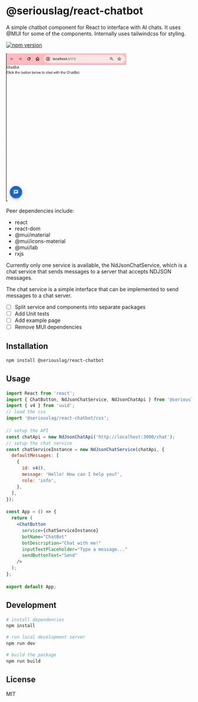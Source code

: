 # @seriouslag/react-chatbot

A simple chatbot component for React to interface with AI chats.
It uses @MUI for some of the components.
Internally uses tailwindcss for styling.

[![npm version](https://badge.fury.io/js/%40seriouslag%2Freact-chatbot.svg)](https://badge.fury.io/js/%40seriouslag%2Freact-chatbot)

![Demo](https://github.com/seriouslag/react-chatbot/blob/main/images/demo.gif?raw=true)

Peer dependencies include:

- react
- react-dom
- @mui/material
- @mui/icons-material
- @mui/lab
- rxjs

Currently only one service is available, the NdJsonChatService, which is a chat service that sends messages to a server that accepts NDJSON messages.

The chat service is a simple interface that can be implemented to send messages to a chat server.

- [ ] Split service and components into separate packages
- [ ] Add Unit tests
- [ ] Add example page
- [ ] Remove MUI dependencies

## Installation

```bash
npm install @seriouslag/react-chatbot
```

## Usage

```jsx
import React from 'react';
import { ChatButton, NdJsonChatService, NdJsonChatApi } from '@seriouslag/react-chatbot';
import { v4 } from 'uuid';
// load the css
import '@seriouslag/react-chatbot/css';

// setup the API
const chatApi = new NdJsonChatApi('http://localhost:3000/chat');
// setup the chat service
const chatServiceInstance = new NdJsonChatService(chatApi, {
  defaultMessages: [
    {
      id: v4(),
      message: 'Hello! How can I help you?',
      role: 'info',
    },
  ],
});

const App = () => {
  return (
    <ChatButton
      service={chatServiceInstance}
      botName="ChatBot"
      botDescription="Chat with me!"
      inputTextPlaceholder="Type a message..."
      sendButtonText="Send"
    />
  );
};

export default App;
```

## Development

```bash
# install dependencies
npm install
```

```bash
# run local development server
npm run dev
```

```bash
# build the package
npm run build
```

## License

MIT
